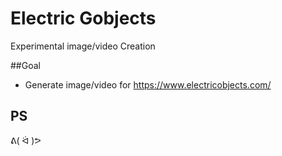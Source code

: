 Electric Gobjects
=================

Experimental image/video Creation

##Goal

- Generate image/video for https://www.electricobjects.com/


## PS

ᕕ( ᐛ )ᕗ
